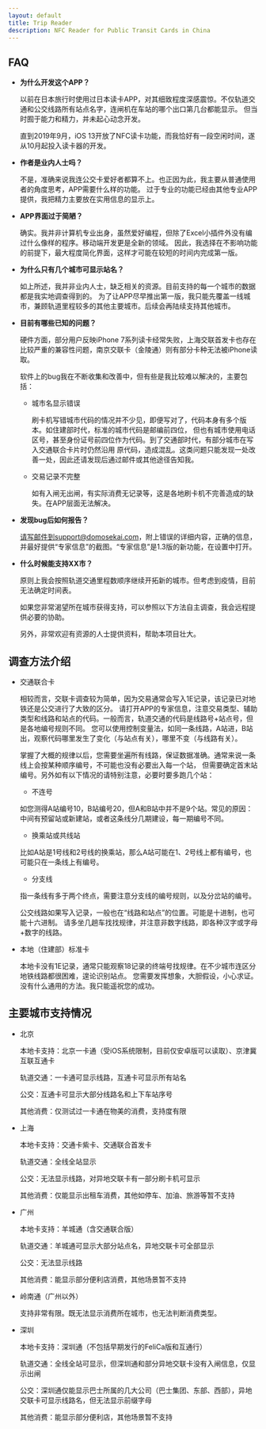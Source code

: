 ```yaml
---
layout: default
title: Trip Reader
description: NFC Reader for Public Transit Cards in China
---
```


## FAQ

- **为什么开发这个APP？**

   以前在日本旅行时使用过日本读卡APP，对其细致程度深感震惊。不仅轨道交通和公交线路所有站点名字，连闸机在车站的哪个出口第几台都能显示。
   但当时囿于能力和精力，并未起心动念开发。
   
   直到2019年9月，iOS 13开放了NFC读卡功能，而我恰好有一段空闲时间，遂从10月起投入读卡器的开发。
   
- **作者是业内人士吗？**

   不是，准确来说我连公交卡爱好者都算不上。也正因为此，我主要从普通使用者的角度思考，APP需要什么样的功能。
   过于专业的功能已经由其他专业APP提供，我把精力主要放在实用信息的显示上。
   
- **APP界面过于简陋？**

   确实。我并非计算机专业出身，虽然爱好编程，但除了Excel小插件外没有编过什么像样的程序。移动端开发更是全新的领域。
   因此，我选择在不影响功能的前提下，最大程度简化界面，这样才可能在较短的时间内完成第一版。
   
- **为什么只有几个城市可显示站名？**

   如上所述，我并非业内人士，缺乏相关的资源。目前支持的每一个城市的数据都是我实地调查得到的。
   为了让APP尽早推出第一版，我只能先覆盖一线城市，兼顾轨道里程较多的其他主要城市。后续会再陆续支持其他城市。
   
- **目前有哪些已知的问题？**

   硬件方面，部分用户反映iPhone 7系列读卡经常失败，上海交联首发卡也存在比较严重的兼容性问题，南京交联卡（金陵通）则有部分卡种无法被iPhone读取。
   
   软件上的bug我在不断收集和改善中，但有些是我比较难以解决的，主要包括：
   
   - 城市名显示错误
   
      刷卡机写错城市代码的情况并不少见，即便写对了，代码本身有多个版本。如住建部时代，标准的城市代码是邮编前四位，
      但也有城市使用电话区号，甚至身份证号前四位作为代码。到了交通部时代，有部分城市在写入交通联合卡片时仍然沿用
      原代码，造成混乱。这类问题只能发现一处改善一处，因此还请发现后通过邮件或其他途径告知我。
   
   - 交易记录不完整
   
      如有入闸无出闸，有实际消费无记录等，这是各地刷卡机不完善造成的缺失。在APP层面无法解决。

- **发现bug后如何报告？**

   请写邮件到support@domosekai.com，附上错误的详细内容，正确的信息，并最好提供“专家信息”的截图。“专家信息”是1.3版的新功能，在设置中打开。

- **什么时候能支持XX市？**

   原则上我会按照轨道交通里程数顺序继续开拓新的城市。但考虑到疫情，目前无法确定时间表。
   
   如果您非常渴望所在城市获得支持，可以参照以下方法自主调查，我会远程提供必要的协助。
   
   另外，非常欢迎有资源的人士提供资料，帮助本项目壮大。
   
## 调查方法介绍

- 交通联合卡

   相较而言，交联卡调查较为简单，因为交易通常会写入1E记录，该记录已对地铁还是公交进行了大致的区分。
   请打开APP的专家信息，注意交易类型、辅助类型和线路和站点的代码。一般而言，轨道交通的代码是线路号+站点号，但是各地编号规则不同。
   您可以使用控制变量法，如同一条线路，A站进，B站出，观察代码哪里发生了变化（与站点有关），哪里不变（与线路有关）。

   掌握了大概的规律以后，您需要坐遍所有线路，保证数据准确。通常来说一条线上会按某种顺序编号，不可能也没有必要出入每一个站，
   但需要确定首末站编号。另外如有以下情况的请特别注意，必要时要多跑几个站：

   - 不连号

   如您测得A站编号10，B站编号20，但A和B站中并不是9个站。常见的原因：中间有预留站或新建站，或者这条线分几期建设，每一期编号不同。

   - 换乘站或共线站

   比如A站是1号线和2号线的换乘站，那么A站可能在1、2号线上都有编号，也可能只在一条线上有编号。

   - 分支线

   指一条线有多于两个终点，需要注意分支线的编号规则，以及分岔站的编号。

   公交线路如果写入记录，一般也在“线路和站点”的位置。可能是十进制，也可能十六进制。
   请多坐几趟车找找规律，并注意非数字线路，即各种汉字或字母+数字的线路。

- 本地（住建部）标准卡

   本地卡没有1E记录，通常只能观察18记录的终端号找规律。在不少城市连区分地铁线路都很困难，遑论识别站点。
   您需要发挥想象，大胆假设，小心求证。没有什么通用的方法。我只能遥祝您的成功。

## 主要城市支持情况

- 北京

   本地卡支持：北京一卡通（受iOS系统限制，目前仅安卓版可以读取）、京津冀互联互通卡

   轨道交通：一卡通可显示线路，互通卡可显示所有站名

   公交：互通卡可显示大部分线路名和上下车站序号

   其他消费：仅测试过一卡通在物美的消费，支持度有限

- 上海

   本地卡支持：交通卡紫卡、交通联合首发卡

   轨道交通：全线全站显示

   公交：无法显示线路，对异地交联卡有一部分刷卡机可显示

   其他消费：仅能显示出租车消费，其他如停车、加油、旅游等暂不支持

- 广州

   本地卡支持：羊城通（含交通联合版）

   轨道交通：羊城通可显示大部分站点名，异地交联卡可全部显示

   公交：无法显示线路

   其他消费：能显示部分便利店消费，其他场景暂不支持

- 岭南通（广州以外）

   支持非常有限。既无法显示消费所在城市，也无法判断消费类型。

- 深圳

   本地卡支持：深圳通（不包括早期发行的FeliCa版和互通行）

   轨道交通：全线全站可显示，但深圳通和部分异地交联卡没有入闸信息，仅显示出闸

   公交：深圳通仅能显示巴士所属的几大公司（巴士集团、东部、西部），异地交联卡可显示线路名，但无法显示前缀字母

   其他消费：能显示部分便利店，其他场景暂不支持
